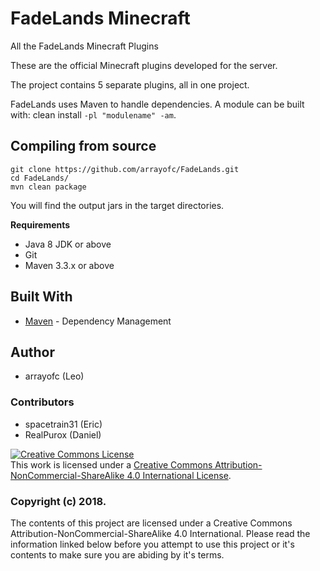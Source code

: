 # FadeLands Minecraft
All the FadeLands Minecraft Plugins

These are the official Minecraft plugins developed for the server.

The project contains 5 separate plugins, all in one project.

FadeLands uses Maven to handle dependencies. A module can be built with: clean install `-pl "modulename" -am`.

## Compiling from source
```
git clone https://github.com/arrayofc/FadeLands.git
cd FadeLands/
mvn clean package
```
You will find the output jars in the target directories.

**Requirements**

* Java 8 JDK or above
* Git
* Maven 3.3.x or above

## Built With
* [Maven](https://maven.apache.org/) - Dependency Management

## Author
* arrayofc (Leo)

### Contributors
* spacetrain31 (Eric)
* RealPurox (Daniel)

<a rel="license" href="http://creativecommons.org/licenses/by-nc-sa/4.0/"><img alt="Creative Commons License" style="border-width:0" src="https://i.creativecommons.org/l/by-nc-sa/4.0/80x15.png" /></a><br />This work is licensed under a <a rel="license" href="http://creativecommons.org/licenses/by-nc-sa/4.0/">Creative Commons Attribution-NonCommercial-ShareAlike 4.0 International License</a>.

### Copyright (c) 2018.

The contents of this project are licensed under a Creative Commons Attribution-NonCommercial-ShareAlike 4.0 International. Please read the information linked below before you attempt to use this project or it's contents to make sure you are abiding by it's terms.
